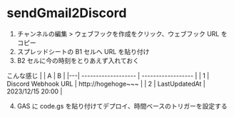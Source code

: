 # sendGmail2Discord

1. チャンネルの編集 > ウェブフックを作成をクリック、ウェブフック URL をコピー
2. スプレッドシートの B1 セルへ URL を貼り付け
3. B2 セルに今の時刻をとりあえず入れておく

こんな感じ
| | A | B |
|---| ------------------- | ------------------ |
| 1 | Discord Webhook URL | http://hogehoge~~~ |
| 2 | LastUpdatedAt | 2023/12/15 20:00 |

4. GAS に code.gs を貼り付けてデプロイ、時間ベースのトリガーを設定する
